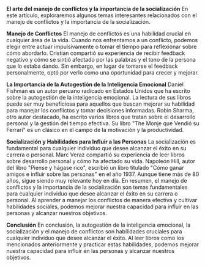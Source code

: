 **El arte del manejo de conflictos y la importancia de la socialización**
En este artículo, exploraremos algunos temas interesantes relacionados con el manejo de conflictos y la importancia de la socialización.

**Manejo de Conflictos**
El manejo de conflictos es una habilidad crucial en cualquier área de la vida. Cuando nos enfrentamos a un conflicto, podemos elegir entre actuar impulsivamente o tomar el tiempo para reflexionar sobre cómo abordarlo.
Cristian compartió su experiencia de recibir feedback negativo y cómo se sintió afectado por las palabras y el tono de la persona que lo estaba dando. Sin embargo, en lugar de tomarse el feedback personalmente, optó por verlo como una oportunidad para crecer y mejorar.

**La Importancia de la Autogestión de la Inteligencia Emocional**
Daniel Fishman es un autor peruano radicado en Estados Unidos que ha escrito sobre la autogestión de la inteligencia emocional. La lectura de sus libros puede ser muy beneficiosa para aquellos que buscan mejorar su habilidad para manejar los conflictos y tomar decisiones informadas.
Robin Sharma, otro autor destacado, ha escrito varios libros que tratan sobre el desarrollo personal y la gestión del tiempo efectiva. Su libro \"The Monje que Vendió su Ferrari\" es un clásico en el campo de la motivación y la productividad.

**Socialización y Habilidades para Influir a las Personas**
La socialización es fundamental para cualquier individuo que desee alcanzar el éxito en su carrera o personal. Marc Veraz compartió su experiencia de leer libros sobre desarrollo personal y cómo ha afectado su vida.
Napoleón Hill, autor del libro \"Piense y hágase rico\", escribió un libro titulado \"Cómo ganar amigos e influir sobre las personas\" en el año 1937. Aunque tiene más de 80 años, sigue siendo muy relevante hoy en día.
En resumen, el manejo de conflictos y la importancia de la socialización son temas fundamentales para cualquier individuo que desee alcanzar el éxito en su carrera o personal. Al aprender a manejar los conflictos de manera efectiva y cultivar habilidades sociales, podemos mejorar nuestra capacidad para influir en las personas y alcanzar nuestros objetivos.

**Conclusión**
En conclusión, la autogestión de la inteligencia emocional, la socialización y el manejo de conflictos son habilidades cruciales para cualquier individuo que desee alcanzar el éxito. Al leer libros como los mencionados anteriormente y practicar estas habilidades, podemos mejorar nuestra capacidad para influir en las personas y alcanzar nuestros objetivos.